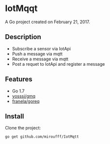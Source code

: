 IotMqqt
=======================

A Go project created on February 21, 2017.

## Description

* Subscribe a sensor via IotApi
* Push a message via mqtt
* Receive a message via mqtt
* Post a requet to IotApi and register a message

## Features

* Go 1.7
* [yosssi/gmq](https://github.com/yosssi/gmq)
* [franela/goreq](https://github.com/franela/goreq)

## Install

Clone the project:
```bash
go get github.com/miroufff/IotMqtt
```

